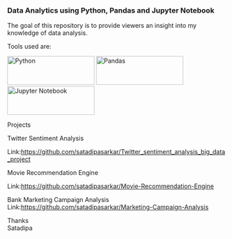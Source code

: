 ### Data Analytics using Python, Pandas and Jupyter Notebook


The goal of this repository is to provide viewers an insight into my knowledge of data analysis.

Tools used are:

<img alt="Python" src="https://www.python.org/static/community_logos/python-logo-master-v3-TM.png" width="200" height="66">
<img alt="Pandas" src="https://pandas.pydata.org/pandas-docs/stable/_static/pandas.svg" width="200" height="66">
<img alt="Jupyter Notebook" src="https://jupyter.org/assets/nav_logo.svg" width="200" height="66">

Projects

Twitter Sentiment Analysis

Link:https://github.com/satadipasarkar/Twitter_sentiment_analysis_big_data_project

Movie Recommendation Engine

Link:https://github.com/satadipasarkar/Movie-Recommendation-Engine

Bank Marketing Campaign Analysis
Link:https://github.com/satadipasarkar/Marketing-Campaign-Analysis

Thanks   
Satadipa
